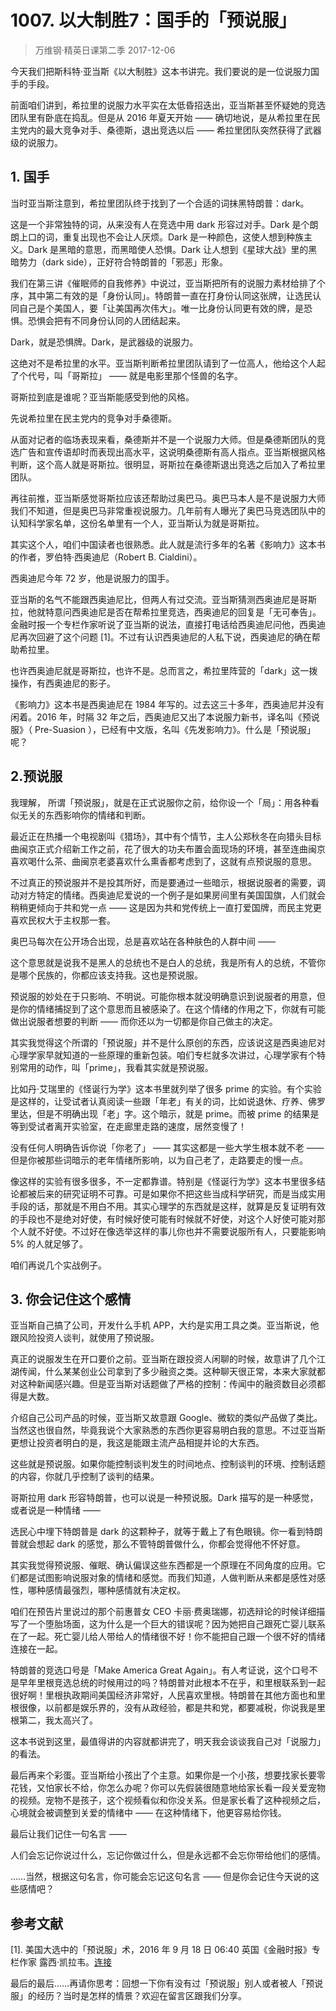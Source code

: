 # 1007. 以大制胜7：国手的「预说服」
> 万维钢·精英日课第二季
2017-12-06

今天我们把斯科特·亚当斯《以大制胜》这本书讲完。我们要说的是一位说服力国手的手段。

前面咱们讲到，希拉里的说服力水平实在太低昏招迭出，亚当斯甚至怀疑她的竞选团队里有卧底在捣乱。但是从 2016 年夏天开始 —— 确切地说，是从希拉里在民主党内的最大竞争对手、桑德斯，退出竞选以后 —— 希拉里团队突然获得了武器级的说服力。 

## 1. 国手
当时亚当斯注意到，希拉里团队终于找到了一个合适的词抹黑特朗普：dark。

这是一个非常独特的词，从来没有人在竞选中用 dark 形容过对手。Dark 是个朗朗上口的词，重复出现也不会让人厌烦。Dark 是一种颜色，这使人想到种族主义。Dark 是黑暗的意思，而黑暗使人恐惧。Dark 让人想到《星球大战》里的黑暗势力（dark side），正好符合特朗普的「邪恶」形象。

我们在第三讲《催眠师的自我修养》中说过，亚当斯把所有的说服力素材给排了个序，其中第二有效的是「身份认同」。特朗普一直在打身份认同这张牌，让选民认同自己是个美国人，要「让美国再次伟大」。唯一比身份认同更有效的牌，是恐惧。恐惧会把有不同身份认同的人团结起来。

Dark，就是恐惧牌。Dark，是武器级的说服力。

这绝对不是希拉里的水平。亚当斯判断希拉里团队请到了一位高人，他给这个人起了个代号，叫「哥斯拉」 —— 就是电影里那个怪兽的名字。

哥斯拉到底是谁呢？亚当斯能感受到他的风格。

先说希拉里在民主党内的竞争对手桑德斯。 

从面对记者的临场表现来看，桑德斯并不是一个说服力大师。但是桑德斯团队的竞选广告和宣传语却时而表现出高水平，这说明桑德斯有高人指点。亚当斯根据风格判断，这个高人就是哥斯拉。很明显，哥斯拉在桑德斯退出竞选之后加入了希拉里团队。

再往前推，亚当斯感觉哥斯拉应该还帮助过奥巴马。奥巴马本人是不是说服力大师我们不知道，但是奥巴马非常重视说服力。几年前有人曝光了奥巴马竞选团队中的认知科学家名单，这份名单里有一个人，亚当斯认为就是哥斯拉。

其实这个人，咱们中国读者也很熟悉。此人就是流行多年的名著《影响力》这本书的作者，罗伯特·西奥迪尼（Robert B. Cialdini）。

西奥迪尼今年 72 岁，他是说服力的国手。

亚当斯的名气不能跟西奥迪尼比，但两人有过交流。亚当斯猜测西奥迪尼是哥斯拉，他就特意问西奥迪尼是否在帮希拉里竞选，西奥迪尼的回复是「无可奉告」。金融时报一个专栏作家听说了亚当斯的说法，直接打电话给西奥迪尼问他，西奥迪尼再次回避了这个问题  [1]。不过有认识西奥迪尼的人私下说，西奥迪尼的确在帮助希拉里。

也许西奥迪尼就是哥斯拉，也许不是。总而言之，希拉里阵营的「dark」这一拨操作，有西奥迪尼的影子。

《影响力》这本书是西奥迪尼在 1984 年写的。过去这三十多年，西奥迪尼并没有闲着。2016 年，时隔 32 年之后，西奥迪尼又出了本说服力新书，译名叫《预说服》（ Pre-Suasion ），已经有中文版，名叫《先发影响力》。什么是「预说服」呢？ 

## 2.预说服
我理解， 所谓「预说服」，就是在正式说服你之前，给你设一个「局」：用各种看似无关的东西影响你的情绪和判断。

最近正在热播一个电视剧叫《猎场》，其中有个情节，主人公郑秋冬在向猎头目标曲闽京正式介绍新工作之前，花了很大的功夫布置会面现场的环境，甚至连曲闽京喜欢喝什么茶、曲闽京老婆喜欢什么熏香都考虑到了，这就有点预说服的意思。 

不过真正的预说服并不是投其所好，而是要通过一些暗示，根据说服者的需要，调动对方特定的情绪。西奥迪尼爱说的一个例子是如果房间里有美国国旗，人们就会稍稍更倾向于共和党一点 —— 这是因为共和党传统上一直打爱国牌，而民主党更喜欢民权大于主权那一套。

奥巴马每次在公开场合出现，总是喜欢站在各种肤色的人群中间 ——

这个意思就是说我不是黑人的总统也不是白人的总统，我是所有人的总统，不管你是哪个民族的，你都应该支持我。这也是预说服。

预说服的妙处在于只影响、不明说。可能你根本就没明确意识到说服者的用意，但是你的情绪捕捉到了这个意思而且被感染了。在这个情绪的作用之下，你就有可能做出说服者想要的判断 —— 而你还以为一切都是你自己做主的决定。

其实我觉得这个所谓的「预说服」并不是什么原创的东西，应该说这是西奥迪尼对心理学家早就知道的一些原理的重新包装。咱们专栏就多次讲过，心理学家有个特别常用的动作，叫「prime」，我看其实就是预说服。

比如丹·艾瑞里的《怪诞行为学》这本书里就列举了很多 prime 的实验。有个实验是这样的，让受试者认真阅读一些跟「年老」有关的词，比如说退休、疗养、佛罗里达，但是不明确出现「老」字。这个暗示，就是 prime。而被 prime 的结果是等到受试者离开实验室，在走廊里走路的速度，居然变慢了！

没有任何人明确告诉你说「你老了」 —— 其实这都是一些大学生根本就不老 —— 但是你被那些词暗示的老年情绪所影响，以为自己老了，走路要走的慢一点。

像这样的实验有很多很多，不一定都靠谱。特别是《怪诞行为学》这本书里很多结论都被后来的研究证明不可靠。可是如果你不把这些当成科学研究，而是当成实用手段的话，那就是不用白不用。其实心理学的东西就是这样，就算是反复证明有效的手段也不是绝对好使，有时候好使可能有时候就不好使，对这个人好使可能对那个人就不好使。不过好在像选举这样的事儿你也并不需要说服所有人，只要能影响 5% 的人就足够了。

咱们再说几个实战例子。

## 3. 你会记住这个感情
亚当斯自己搞了公司，开发什么手机 APP，大约是实用工具之类。亚当斯说，他跟风险投资人谈判，就使用了预说服。

真正的说服发生在开口要价之前。亚当斯在跟投资人闲聊的时候，故意讲了几个江湖传闻，什么某某创业公司拿到了多少融资之类。这种聊天很正常，本来大家就都对这种新闻感兴趣。但是亚当斯对话题做了严格的控制：传闻中的融资数目必须都得是大数。

介绍自己公司产品的时候，亚当斯又故意跟 Google、微软的类似产品做了类比。当然这也很自然，毕竟我说个大家熟悉的东西你更容易明白我的意思。不过亚当斯更想让投资者明白的是，我这是能跟主流产品相提并论的大东西。

这些就是预说服。如果你能控制谈判发生的时间地点、控制谈判的环境、控制话题的内容，你就几乎控制了谈判的结果。

哥斯拉用 dark 形容特朗普，也可以说是一种预说服。Dark 描写的是一种感觉，或者说是一种情绪 —— 

选民心中埋下特朗普是 dark 的这颗种子，就等于戴上了有色眼镜。你一看到特朗普就会想起 dark 的感觉，那么不管特朗普做什么，你都会觉得他不怀好意。

其实我觉得预说服、催眠、确认偏误这些东西都是一个原理在不同角度的应用。它们都是试图影响说服对象的情绪和感觉。而我们知道，人做判断从来都是感性对感性，哪种感情最强烈，哪种感情就有决定权。

咱们在预告片里说过的那个前惠普女 CEO 卡丽·费奥瑞娜，初选辩论的时候详细描写了一个堕胎场面，这为什么是一个巨大的错误呢？因为她把自己跟死亡婴儿联系在了一起。死亡婴儿给人带给人的情绪很不好！你不能把自己跟一个很不好的情绪连接在一起。

特朗普的竞选口号是「Make America Great Again」。有人考证说，这个口号不是早年里根竞选总统的时候用过的吗？特朗普对此根本不在乎，和里根联系到一起很好啊！里根执政期间美国经济非常好，人民喜欢里根。特朗普在其他方面也和里根很像，以前都是娱乐界的，没有从政经验，都是共和党，都要减税，你说我是里根第二，我太高兴了。

这本书说到这里，最值得讲的内容就都讲完了，明天我会谈谈我自己对「说服力」的看法。

最后再来个彩蛋。亚当斯给小孩出了个主意。如果你是一个小孩，想要找家长要零花钱，又怕家长不给，你怎么办呢？你可以先假装很随意地给家长看一段关爱宠物的视频。宠物不是孩子，这个视频看似和你没关系。但是家长看了这种视频之后，心境就会被调整到关爱的情绪中 —— 在这种情绪下，他更容易给你钱。

最后让我们记住一句名言 ——  

人们会忘记你说过什么，忘记你做过什么，但是永远都不会忘你带给他们的感情。

……当然，根据这句名言，你可能会忘记这句名言 —— 但是你会记住今天说的这些感情吧？ 

## 参考文献
[1]. 美国大选中的「预说服」术，2016 年 9 月 18 日 06:40 英国《金融时报》专栏作家 露西·凯拉韦。[连接](http://big5.ftchinese.com/story/001069382)

最后的最后……再请你思考：回想一下你有没有过「预说服」别人或者被人「预说服」的经历？当时是怎样的情景？欢迎在留言区跟我们分享。



